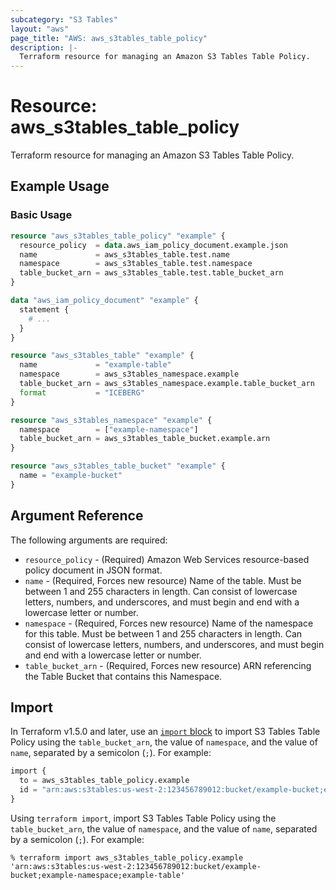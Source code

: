 ```yaml
---
subcategory: "S3 Tables"
layout: "aws"
page_title: "AWS: aws_s3tables_table_policy"
description: |-
  Terraform resource for managing an Amazon S3 Tables Table Policy.
---
```


# Resource: aws_s3tables_table_policy

Terraform resource for managing an Amazon S3 Tables Table Policy.

## Example Usage

### Basic Usage

```terraform
resource "aws_s3tables_table_policy" "example" {
  resource_policy  = data.aws_iam_policy_document.example.json
  name             = aws_s3tables_table.test.name
  namespace        = aws_s3tables_table.test.namespace
  table_bucket_arn = aws_s3tables_table.test.table_bucket_arn
}

data "aws_iam_policy_document" "example" {
  statement {
    # ...
  }
}

resource "aws_s3tables_table" "example" {
  name             = "example-table"
  namespace        = aws_s3tables_namespace.example
  table_bucket_arn = aws_s3tables_namespace.example.table_bucket_arn
  format           = "ICEBERG"
}

resource "aws_s3tables_namespace" "example" {
  namespace        = ["example-namespace"]
  table_bucket_arn = aws_s3tables_table_bucket.example.arn
}

resource "aws_s3tables_table_bucket" "example" {
  name = "example-bucket"
}
```

## Argument Reference

The following arguments are required:

* `resource_policy` - (Required) Amazon Web Services resource-based policy document in JSON format.
* `name` - (Required, Forces new resource) Name of the table.
  Must be between 1 and 255 characters in length.
  Can consist of lowercase letters, numbers, and underscores, and must begin and end with a lowercase letter or number.
* `namespace` - (Required, Forces new resource) Name of the namespace for this table.
  Must be between 1 and 255 characters in length.
  Can consist of lowercase letters, numbers, and underscores, and must begin and end with a lowercase letter or number.
* `table_bucket_arn` - (Required, Forces new resource) ARN referencing the Table Bucket that contains this Namespace.

## Import

In Terraform v1.5.0 and later, use an [`import` block](https://developer.hashicorp.com/terraform/language/import) to import S3 Tables Table Policy using the `table_bucket_arn`, the value of `namespace`, and the value of `name`, separated by a semicolon (`;`).
For example:

```terraform
import {
  to = aws_s3tables_table_policy.example
  id = "arn:aws:s3tables:us-west-2:123456789012:bucket/example-bucket;example-namespace;example-table"
}
```

Using `terraform import`, import S3 Tables Table Policy using the `table_bucket_arn`, the value of `namespace`, and the value of `name`, separated by a semicolon (`;`).
For example:

```console
% terraform import aws_s3tables_table_policy.example 'arn:aws:s3tables:us-west-2:123456789012:bucket/example-bucket;example-namespace;example-table'
```
